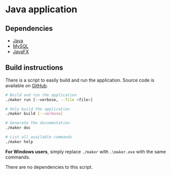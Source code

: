 # Java application

## Dependencies

- [Java](https://www.java.com/)
- [MySQL](https://www.mysql.com/)
- [JavaFX](https://openjfx.io/)

## Build instructions

There is a script to easily build and run the application.
Source code is available on [GitHub](https://github.com/finxol/maker).

```bash
# Build and run the application
./maker run [--verbose, --file <file>]

# Only build the application
./maker build [--verbose]

# Generate the documentation
./maker doc

# List all available commands
./maker help
```

**For Windows users**, simply replace `./maker` with `.\maker.exe` with the same commands.

There are no dependencies to this script.